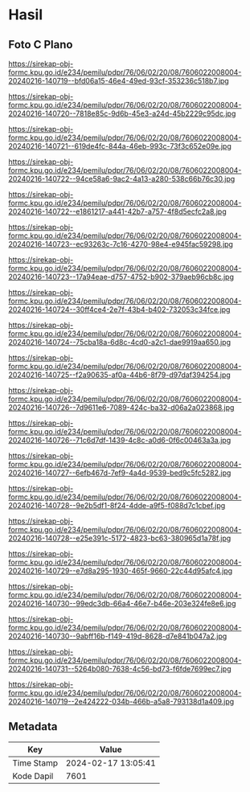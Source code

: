 # Hasil

## Foto C Plano

https://sirekap-obj-formc.kpu.go.id/e234/pemilu/pdpr/76/06/02/20/08/7606022008004-20240216-140719--bfd06a15-46e4-49ed-93cf-353236c518b7.jpg

https://sirekap-obj-formc.kpu.go.id/e234/pemilu/pdpr/76/06/02/20/08/7606022008004-20240216-140720--7818e85c-9d6b-45e3-a24d-45b2229c95dc.jpg

https://sirekap-obj-formc.kpu.go.id/e234/pemilu/pdpr/76/06/02/20/08/7606022008004-20240216-140721--619de4fc-844a-46eb-993c-73f3c652e09e.jpg

https://sirekap-obj-formc.kpu.go.id/e234/pemilu/pdpr/76/06/02/20/08/7606022008004-20240216-140722--94ce58a6-9ac2-4a13-a280-538c66b76c30.jpg

https://sirekap-obj-formc.kpu.go.id/e234/pemilu/pdpr/76/06/02/20/08/7606022008004-20240216-140722--e1861217-a441-42b7-a757-4f8d5ecfc2a8.jpg

https://sirekap-obj-formc.kpu.go.id/e234/pemilu/pdpr/76/06/02/20/08/7606022008004-20240216-140723--ec93263c-7c16-4270-98e4-e945fac59298.jpg

https://sirekap-obj-formc.kpu.go.id/e234/pemilu/pdpr/76/06/02/20/08/7606022008004-20240216-140723--17a94eae-d757-4752-b902-379aeb96cb8c.jpg

https://sirekap-obj-formc.kpu.go.id/e234/pemilu/pdpr/76/06/02/20/08/7606022008004-20240216-140724--30ff4ce4-2e7f-43b4-b402-732053c34fce.jpg

https://sirekap-obj-formc.kpu.go.id/e234/pemilu/pdpr/76/06/02/20/08/7606022008004-20240216-140724--75cba18a-6d8c-4cd0-a2c1-dae9919aa650.jpg

https://sirekap-obj-formc.kpu.go.id/e234/pemilu/pdpr/76/06/02/20/08/7606022008004-20240216-140725--f2a90635-af0a-44b6-8f79-d97daf394254.jpg

https://sirekap-obj-formc.kpu.go.id/e234/pemilu/pdpr/76/06/02/20/08/7606022008004-20240216-140726--7d9611e6-7089-424c-ba32-d06a2a023868.jpg

https://sirekap-obj-formc.kpu.go.id/e234/pemilu/pdpr/76/06/02/20/08/7606022008004-20240216-140726--71c6d7df-1439-4c8c-a0d6-0f6c00463a3a.jpg

https://sirekap-obj-formc.kpu.go.id/e234/pemilu/pdpr/76/06/02/20/08/7606022008004-20240216-140727--6efb467d-7ef9-4a4d-9539-bed9c5fc5282.jpg

https://sirekap-obj-formc.kpu.go.id/e234/pemilu/pdpr/76/06/02/20/08/7606022008004-20240216-140728--9e2b5df1-8f24-4dde-a9f5-f088d7c1cbef.jpg

https://sirekap-obj-formc.kpu.go.id/e234/pemilu/pdpr/76/06/02/20/08/7606022008004-20240216-140728--e25e391c-5172-4823-bc63-380965d1a78f.jpg

https://sirekap-obj-formc.kpu.go.id/e234/pemilu/pdpr/76/06/02/20/08/7606022008004-20240216-140729--e7d8a295-1930-465f-9660-22c44d95afc4.jpg

https://sirekap-obj-formc.kpu.go.id/e234/pemilu/pdpr/76/06/02/20/08/7606022008004-20240216-140730--99edc3db-66a4-46e7-b46e-203e324fe8e6.jpg

https://sirekap-obj-formc.kpu.go.id/e234/pemilu/pdpr/76/06/02/20/08/7606022008004-20240216-140730--9abff16b-f149-419d-8628-d7e841b047a2.jpg

https://sirekap-obj-formc.kpu.go.id/e234/pemilu/pdpr/76/06/02/20/08/7606022008004-20240216-140731--5264b080-7638-4c56-bd73-f6fde7699ec7.jpg

https://sirekap-obj-formc.kpu.go.id/e234/pemilu/pdpr/76/06/02/20/08/7606022008004-20240216-140719--2e424222-034b-466b-a5a8-793138d1a409.jpg


## Metadata

| Key        | Value               |
| ---------- | ------------------- |
| Time Stamp | 2024-02-17 13:05:41 |
| Kode Dapil | 7601                |



